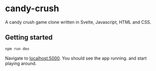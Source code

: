 # candy-crush
A candy crush game clone written in Svelte, Javascript, HTML and CSS.

## Getting started

```bash
npm run dev
```

Navigate to [localhost:5000](http://localhost:5000). You should see the app running. and start playing around.
